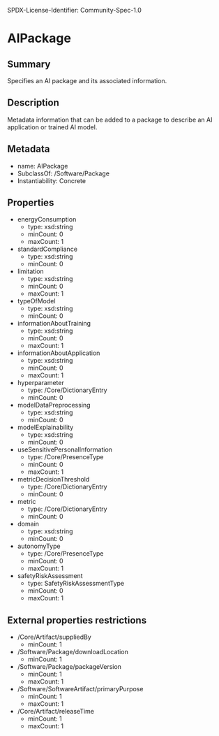 SPDX-License-Identifier: Community-Spec-1.0

# AIPackage

## Summary

Specifies an AI package and its associated information.

## Description

Metadata information that can be added to a package to describe an AI application or trained AI model.

## Metadata

- name: AIPackage
- SubclassOf: /Software/Package
- Instantiability: Concrete

## Properties

- energyConsumption
  - type: xsd:string
  - minCount: 0
  - maxCount: 1
- standardCompliance
  - type: xsd:string
  - minCount: 0
- limitation
  - type: xsd:string
  - minCount: 0
  - maxCount: 1
- typeOfModel
  - type: xsd:string
  - minCount: 0
- informationAboutTraining
  - type: xsd:string
  - minCount: 0
  - maxCount: 1
- informationAboutApplication
  - type: xsd:string
  - minCount: 0
  - maxCount: 1
- hyperparameter
  - type: /Core/DictionaryEntry
  - minCount: 0
- modelDataPreprocessing
  - type: xsd:string
  - minCount: 0
- modelExplainability
  - type: xsd:string
  - minCount: 0
- useSensitivePersonalInformation
  - type: /Core/PresenceType
  - minCount: 0
  - maxCount: 1
- metricDecisionThreshold
  - type: /Core/DictionaryEntry
  - minCount: 0
- metric
  - type: /Core/DictionaryEntry
  - minCount: 0
- domain
  - type: xsd:string
  - minCount: 0
- autonomyType
  - type: /Core/PresenceType
  - minCount: 0
  - maxCount: 1
- safetyRiskAssessment
  - type: SafetyRiskAssessmentType
  - minCount: 0
  - maxCount: 1

## External properties restrictions

- /Core/Artifact/suppliedBy
  - minCount: 1
- /Software/Package/downloadLocation
  - minCount: 1
- /Software/Package/packageVersion
  - minCount: 1
  - maxCount: 1
- /Software/SoftwareArtifact/primaryPurpose
  - minCount: 1
  - maxCount: 1
- /Core/Artifact/releaseTime
  - minCount: 1
  - maxCount: 1
